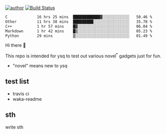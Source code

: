 [![author](https://img.shields.io/badge/author-ysq-green)](https://github.com/Yang-Shiqin)
[![Build Status](https://app.travis-ci.com/Yang-Shiqin/testall.svg?branch=main)](https://app.travis-ci.com/Yang-Shiqin/testall)

<!--START_SECTION:waka-->

```txt
C             16 hrs 25 mins  ████████████▓░░░░░░░░░░░░   50.46 %
Other         11 hrs 38 mins  █████████░░░░░░░░░░░░░░░░   35.78 %
C++           1 hr 57 mins    █▓░░░░░░░░░░░░░░░░░░░░░░░   06.04 %
Markdown      1 hr 42 mins    █▒░░░░░░░░░░░░░░░░░░░░░░░   05.23 %
Python        29 mins         ▒░░░░░░░░░░░░░░░░░░░░░░░░   01.49 %
```

<!--END_SECTION:waka-->

Hi there 👋

This repo is intended for ysq to test out various novel<sup>*</sup> gadgets just for fun.

- "novel" means new to ysq

## test list
- travis ci
- waka-readme


## sth
write sth

